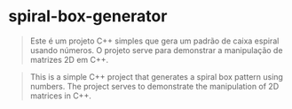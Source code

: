 # spiral-box-generator

> Este é um projeto C++ simples que gera um padrão de caixa espiral usando números. O projeto serve para demonstrar a manipulação de matrizes 2D em C++.

> This is a simple C++ project that generates a spiral box pattern using numbers. The project serves to demonstrate the manipulation of 2D matrices in C++.
